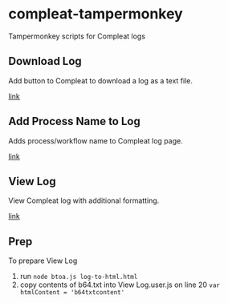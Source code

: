 # compleat-tampermonkey

Tampermonkey scripts for Compleat logs

## Download Log

Add button to Compleat to download a log as a text file.

[link](https://github.com/thambley/compleat-tampermonkey/raw/main/Download%20New%20Log.user.js)

## Add Process Name to Log

Adds process/workflow name to Compleat log page.

[link](https://github.com/thambley/compleat-tampermonkey/raw/main/Add%20Process%20Name%20to%20New%20Log.user.js)

## View Log

View Compleat log with additional formatting.

[link](https://github.com/thambley/compleat-tampermonkey/raw/main/View%20New%20Log.user.js)

## Prep

To prepare View Log

1. run `node btoa.js log-to-html.html`
2. copy contents of b64.txt into View Log.user.js on line 20 `var htmlContent = 'b64txtcontent'`
